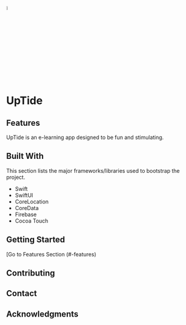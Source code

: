 <img src="https://user-images.githubusercontent.com/95645767/166117225-cc1bc2d4-0f20-465c-8255-8c12389f4f7b.png" width=5% height=5%>

# UpTide
## Features
UpTide is an e-learning app designed to be fun and stimulating. 
## Built With
This section lists the major frameworks/libraries used to bootstrap the project.
- Swift
- SwiftUI
- CoreLocation
- CoreData
- Firebase
- Cocoa Touch
## Getting Started
[Go to Features Section (#-features)
## Contributing
## Contact

## Acknowledgments
